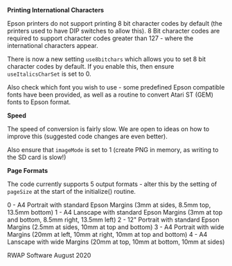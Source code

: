 <b>Printing International Characters</b>

Epson printers do not support printing 8 bit character codes by default (the printers used to have DIP switches to allow this).  8 Bit character codes are required to support character codes greater than 127 - where the international characters appear.

There is now a new setting ``use8bitchars`` which allows you to set 8 bit character codes by default.  If you enable this, then ensure ``useItalicsCharSet`` is set to 0.

Also check which font you wish to use - some predefined Epson compatible fonts have been provided, as well as a routine to convert Atari ST (GEM) fonts to Epson format.


<b>Speed</b>

The speed of conversion is fairly slow.  We are open to ideas on how to improve this (suggested code changes are even better).

Also ensure that ``imageMode`` is set to 1 (create PNG in memory, as writing to the SD card is slow!)


<b>Page Formats</b>

The code currently supports 5 output formats - alter this by the setting of ``pageSize`` at the start of the initialize() routine.

0 - A4 Portrait with standard Epson Margins (3mm at sides, 8.5mm top, 13.5mm bottom)
1 - A4 Lanscape with standard Epson Margins (3mm at top and bottom, 8.5mm right, 13.5mm left)
2 - 12" Portrait with standard Epson Margins (2.5mm at sides, 10mm at top and bottom)
3 - A4 Portrait with wide Margins (20mm at left, 10mm at right, 10mm at top and bottom)
4 - A4 Lanscape with wide Margins (20mm at top, 10mm at bottom, 10mm at sides)



RWAP Software
August 2020
